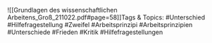 
![[Grundlagen des wissenschaftlichen Arbeitens_Groß_211022.pdf#page=58]]Tags & Topics:
   #Unterschied
   #Hilfefragestellung
   #Zweifel
   #Arbeitsprinzipi
   #Arbeitsprinzipien
   #Unterschiede
   #Frieden
   #Kritik
   #Hilfefragestellungen